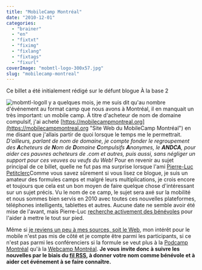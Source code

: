 ```yaml
---
title: "MobileCamp Montréal"
date: "2010-12-01"
categories: 
  - "brainer"
  - "en"
  - "fixtxt"
  - "fiximg"
  - "fixlang"
  - "fixtags"
  - "fixurl"
coverImage: "mobmtl-logo-300x57.jpg"
slug: "mobilecamp-montreal"
---
```


Ce billet a été initialement rédigé sur le défunt blogue À la base 2

![](images/mobmtl-logo-300x57.jpg "mobmtl-logo")Il y a quelques mois, je me suis dit qu'au nombre d'événement au format camp que nous avons à Montréal, il en manquait un très important: un mobile camp. À titre d'acheteur de nom de domaine compulsif, j'ai acheté [https://mobilecampmontreal.org](https://mobilecampmontreal.org "Site Web du MobileCamp Montréal") en me disant que j'allais partir de quoi lorsque le temps me le permettrait. _D'ailleurs, parlant de nom de domaine, je compte fonder le regroupement des **A**cheteurs de **N**om de **D**omaine **C**ompulsifs **A**nonymes, le **ANDCA**, pour aider ces pauvres acheteurs de .com et autres, puis aussi, sans négliger un support pour ces veuves ou veufs du Web!_ Pour en revenir au sujet principal de ce billet, quelle ne fut pas ma surprise lorsque l'ami [Pierre-Luc Petitclerc](https://fusi0n.org/ "Blogue de Pierre-Luc Petitclerc")Comme vous savez sûrement si vous lisez ce blogue, je suis un amateur des formules camps et malgré leurs multiplications, je crois encore et toujours que cela est un bon moyen de faire quelque chose d'intéressant sur un sujet précis. Vu le nom de ce camp, le sujet sera axé sur la mobilité et nous sommes bien servis en 2010 avec toutes ces nouvelles plateformes, téléphones intelligents, tablettes et autres. Aucune date ne semble avoir été mise de l'avant, mais Pierre-Luc [recherche activement des bénévoles](https://mobilecampmontreal.org/organisation/appel-aux-benevoles/?lang=fr "Billet de MobileCamp Montréal sur l'appel aux bénévoles") pour l'aider à mettre le tout sur pied.

Même si [je reviens un peu à mes sources, soit le Web](https://fred.dev/le-roi-est-mort-vive-le-roi/ "Le roi est mort, vive le roi"), mon intérêt pour le mobile n'est pas mis de côté et je compte être parmi les participants, si ce n'est pas parmi les conférenciers si la formule se veut plus à la [Podcamp Montréal](https://podcampmontreal.org/ "Site Web de Podcamp Montréal") qu'à la [Webcamp Montréal](https://twitter.com/webcampmtl "Compte Twitter de Webcamp Montréal"). **Je vous invite donc à suivre les nouvelles par le biais du [fil RSS](https://mobilecampmontreal.org/feed/?lang=fr "Fil RSS du site MobileCamp Montréal"), à donner votre nom comme bénévole et à aider cet événement à se faire connaître.**
